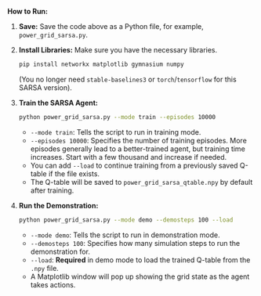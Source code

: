 **How to Run:**

1.  **Save:** Save the code above as a Python file, for example, `power_grid_sarsa.py`.
2.  **Install Libraries:** Make sure you have the necessary libraries.
    ```bash
    pip install networkx matplotlib gymnasium numpy
    ```
    (You no longer need `stable-baselines3` or `torch`/`tensorflow` for this SARSA version).
3.  **Train the SARSA Agent:**
    ```bash
    python power_grid_sarsa.py --mode train --episodes 10000
    ```
    *   `--mode train`: Tells the script to run in training mode.
    *   `--episodes 10000`: Specifies the number of training episodes. More episodes generally lead to a better-trained agent, but training time increases. Start with a few thousand and increase if needed.
    *   You can add `--load` to continue training from a previously saved Q-table if the file exists.
    *   The Q-table will be saved to `power_grid_sarsa_qtable.npy` by default after training.

4.  **Run the Demonstration:**
    ```bash
    python power_grid_sarsa.py --mode demo --demosteps 100 --load
    ```
    *   `--mode demo`: Tells the script to run in demonstration mode.
    *   `--demosteps 100`: Specifies how many simulation steps to run the demonstration for.
    *   `--load`: **Required** in demo mode to load the trained Q-table from the `.npy` file.
    *   A Matplotlib window will pop up showing the grid state as the agent takes actions.
